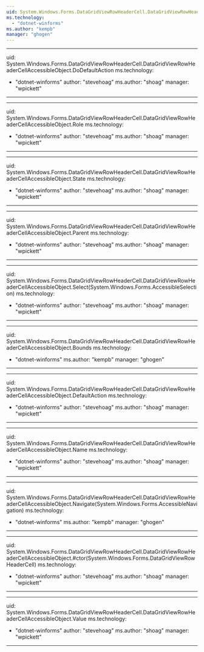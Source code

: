```yaml
---
uid: System.Windows.Forms.DataGridViewRowHeaderCell.DataGridViewRowHeaderCellAccessibleObject
ms.technology: 
  - "dotnet-winforms"
ms.author: "kempb"
manager: "ghogen"
---
```


---
uid: System.Windows.Forms.DataGridViewRowHeaderCell.DataGridViewRowHeaderCellAccessibleObject.DoDefaultAction
ms.technology: 
  - "dotnet-winforms"
author: "stevehoag"
ms.author: "shoag"
manager: "wpickett"
---

---
uid: System.Windows.Forms.DataGridViewRowHeaderCell.DataGridViewRowHeaderCellAccessibleObject.Role
ms.technology: 
  - "dotnet-winforms"
author: "stevehoag"
ms.author: "shoag"
manager: "wpickett"
---

---
uid: System.Windows.Forms.DataGridViewRowHeaderCell.DataGridViewRowHeaderCellAccessibleObject.State
ms.technology: 
  - "dotnet-winforms"
author: "stevehoag"
ms.author: "shoag"
manager: "wpickett"
---

---
uid: System.Windows.Forms.DataGridViewRowHeaderCell.DataGridViewRowHeaderCellAccessibleObject.Parent
ms.technology: 
  - "dotnet-winforms"
author: "stevehoag"
ms.author: "shoag"
manager: "wpickett"
---

---
uid: System.Windows.Forms.DataGridViewRowHeaderCell.DataGridViewRowHeaderCellAccessibleObject.Select(System.Windows.Forms.AccessibleSelection)
ms.technology: 
  - "dotnet-winforms"
author: "stevehoag"
ms.author: "shoag"
manager: "wpickett"
---

---
uid: System.Windows.Forms.DataGridViewRowHeaderCell.DataGridViewRowHeaderCellAccessibleObject.Bounds
ms.technology: 
  - "dotnet-winforms"
ms.author: "kempb"
manager: "ghogen"
---

---
uid: System.Windows.Forms.DataGridViewRowHeaderCell.DataGridViewRowHeaderCellAccessibleObject.DefaultAction
ms.technology: 
  - "dotnet-winforms"
author: "stevehoag"
ms.author: "shoag"
manager: "wpickett"
---

---
uid: System.Windows.Forms.DataGridViewRowHeaderCell.DataGridViewRowHeaderCellAccessibleObject.Name
ms.technology: 
  - "dotnet-winforms"
author: "stevehoag"
ms.author: "shoag"
manager: "wpickett"
---

---
uid: System.Windows.Forms.DataGridViewRowHeaderCell.DataGridViewRowHeaderCellAccessibleObject.Navigate(System.Windows.Forms.AccessibleNavigation)
ms.technology: 
  - "dotnet-winforms"
ms.author: "kempb"
manager: "ghogen"
---

---
uid: System.Windows.Forms.DataGridViewRowHeaderCell.DataGridViewRowHeaderCellAccessibleObject.#ctor(System.Windows.Forms.DataGridViewRowHeaderCell)
ms.technology: 
  - "dotnet-winforms"
author: "stevehoag"
ms.author: "shoag"
manager: "wpickett"
---

---
uid: System.Windows.Forms.DataGridViewRowHeaderCell.DataGridViewRowHeaderCellAccessibleObject.Value
ms.technology: 
  - "dotnet-winforms"
author: "stevehoag"
ms.author: "shoag"
manager: "wpickett"
---
